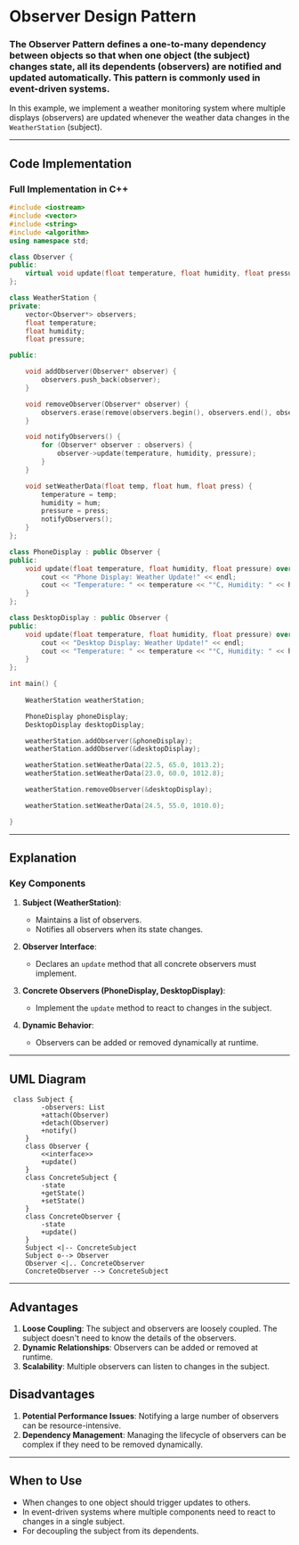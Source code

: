 
# Observer Design Pattern

### The Observer Pattern defines a one-to-many dependency between objects so that when one object (the subject) changes state, all its dependents (observers) are notified and updated automatically. This pattern is commonly used in event-driven systems.

In this example, we implement a weather monitoring system where multiple displays (observers) are updated whenever the weather data changes in the `WeatherStation` (subject).

---

## Code Implementation

### Full Implementation in C++

```cpp
#include <iostream>
#include <vector>
#include <string>
#include <algorithm> 
using namespace std;

class Observer {
public:
    virtual void update(float temperature, float humidity, float pressure) = 0;
};

class WeatherStation {
private:
    vector<Observer*> observers;  
    float temperature;
    float humidity;
    float pressure;

public:

    void addObserver(Observer* observer) {
        observers.push_back(observer);
    }

    void removeObserver(Observer* observer) {
        observers.erase(remove(observers.begin(), observers.end(), observer), observers.end());
    }

    void notifyObservers() {
        for (Observer* observer : observers) {
            observer->update(temperature, humidity, pressure);
        }
    }

    void setWeatherData(float temp, float hum, float press) {
        temperature = temp;
        humidity = hum;
        pressure = press;
        notifyObservers();
    }
};

class PhoneDisplay : public Observer {
public:
    void update(float temperature, float humidity, float pressure) override {
        cout << "Phone Display: Weather Update!" << endl;
        cout << "Temperature: " << temperature << "°C, Humidity: " << humidity << "%, Pressure: " << pressure << " hPa" << endl;
    }
};

class DesktopDisplay : public Observer {
public:
    void update(float temperature, float humidity, float pressure) override {
        cout << "Desktop Display: Weather Update!" << endl;
        cout << "Temperature: " << temperature << "°C, Humidity: " << humidity << "%, Pressure: " << pressure << " hPa" << endl;
    }
};

int main() {
    
    WeatherStation weatherStation;

    PhoneDisplay phoneDisplay;
    DesktopDisplay desktopDisplay;

    weatherStation.addObserver(&phoneDisplay);
    weatherStation.addObserver(&desktopDisplay);

    weatherStation.setWeatherData(22.5, 65.0, 1013.2);
    weatherStation.setWeatherData(23.0, 60.0, 1012.8);

    weatherStation.removeObserver(&desktopDisplay);

    weatherStation.setWeatherData(24.5, 55.0, 1010.0);

}
```

---

## Explanation

### Key Components

1. **Subject (WeatherStation)**:
   - Maintains a list of observers.
   - Notifies all observers when its state changes.

2. **Observer Interface**:
   - Declares an `update` method that all concrete observers must implement.

3. **Concrete Observers (PhoneDisplay, DesktopDisplay)**:
   - Implement the `update` method to react to changes in the subject.

4. **Dynamic Behavior**:
   - Observers can be added or removed dynamically at runtime.

---

## UML Diagram

```mermaid
 class Subject {
        -observers: List
        +attach(Observer)
        +detach(Observer)
        +notify()
    }
    class Observer {
        <<interface>>
        +update()
    }
    class ConcreteSubject {
        -state
        +getState()
        +setState()
    }
    class ConcreteObserver {
        -state
        +update()
    }
    Subject <|-- ConcreteSubject
    Subject o--> Observer
    Observer <|.. ConcreteObserver
    ConcreteObserver --> ConcreteSubject
```

---

## Advantages

1. **Loose Coupling**: The subject and observers are loosely coupled. The subject doesn't need to know the details of the observers.
2. **Dynamic Relationships**: Observers can be added or removed at runtime.
3. **Scalability**: Multiple observers can listen to changes in the subject.

## Disadvantages

1. **Potential Performance Issues**: Notifying a large number of observers can be resource-intensive.
2. **Dependency Management**: Managing the lifecycle of observers can be complex if they need to be removed dynamically.

---

## When to Use

- When changes to one object should trigger updates to others.
- In event-driven systems where multiple components need to react to changes in a single subject.
- For decoupling the subject from its dependents.


